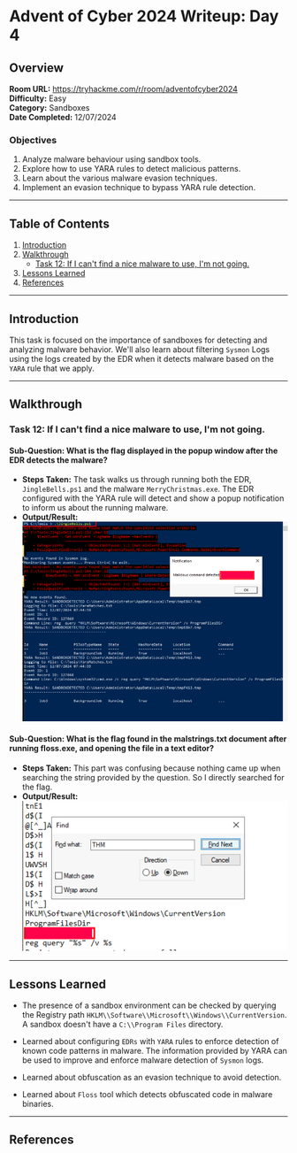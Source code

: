 # Advent of Cyber 2024 Writeup: Day 4

## Overview
**Room URL:** https://tryhackme.com/r/room/adventofcyber2024 \
**Difficulty:** Easy\
**Category:** Sandboxes\
**Date Completed:** 12/07/2024

### Objectives
1. Analyze malware behaviour using sandbox tools.
2. Explore how to use YARA rules to detect malicious patterns.
3. Learn about the various malware evasion techniques.
4. Implement an evasion technique to bypass YARA rule detection.

---

## Table of Contents
1. [Introduction](#introduction)
2. [Walkthrough](#walkthrough)  
   - [Task 12: If I can't find a nice malware to use, I'm not going.](#task-12-if-i-cant-find-a-nice-malware-to-use-im-not-going)  
3. [Lessons Learned](#lessons-learned)  
4. [References](#references)

---

## Introduction
This task is focused on the importance of sandboxes for detecting and analyzing malware behavior.
We'll also learn about filtering `Sysmon` Logs using the logs created by the EDR when it detects malware based on the `YARA` rule that we apply.

---

## Walkthrough

### Task 12: If I can't find a nice malware to use, I'm not going.

#### Sub-Question: What is the flag displayed in the popup window after the EDR detects the malware?
  - **Steps Taken:** The task walks us through running both the EDR, `JingleBells.ps1` and the malware `MerryChristmas.exe`. The EDR configured with the YARA rule will detect and show a popup notification to inform us about the running malware.
  - **Output/Result:**  
      ![Screenshot](../screenshots/day6/q1.png)  

#### Sub-Question: What is the flag found in the malstrings.txt document after running floss.exe, and opening the file in a text editor?
  - **Steps Taken:** This part was confusing because nothing came up when searching the string provided by the question. So I directly searched for the flag.
  - **Output/Result:**  
      ![Screenshot](../screenshots/day6/q2.png)  

---

## Lessons Learned
- The presence of a sandbox environment can be checked by querying the Registry path `HKLM\\Software\\Microsoft\\Windows\\CurrentVersion`. A sandbox doesn't have a `C:\\Program Files` directory.

- Learned about configuring `EDRs` with `YARA` rules to enforce detection of known code patterns in malware. The information provided by YARA can be used to improve and enforce malware detection of `Sysmon` logs. 

- Learned about obfuscation as an evasion technique to avoid detection.

- Learned about `Floss` tool which detects obfuscated code in malware binaries. 

---

## References
